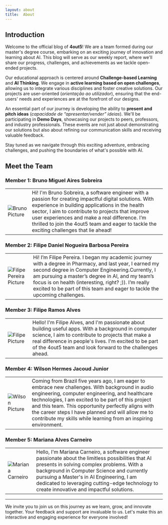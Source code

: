 ```yaml
---
layout: about
title:  About
---
```


## Introduction

Welcome to the official blog of **4out5**! We are a team formed during our master's degree course, embarking on an exciting journey of innovation and learning about AI. This blog will serve as our weekly report, where we'll share our progress, challenges, and achievements as we tackle open-ended projects.

Our educational approach is centered around **Challenge-based Learning** and **AI Thinking**. We engage in **active learning based on open challenges**, allowing us to integrate various disciplines and foster creative solutions. Our projects are user-oriented (*orientação ao utilizador*), ensuring that the end-users' needs and experiences are at the forefront of our designs.

An essential part of our journey is developing the ability to **present and pitch ideas** (*capacidade de “apresentar/vender” ideias*). We'll be participating in **Demo Days**, showcasing our projects to peers, professors, and industry professionals. These events are not just about demonstrating our solutions but also about refining our communication skills and receiving valuable feedback.

Stay tuned as we navigate through this exciting adventure, embracing challenges, and pushing the boundaries of what's possible with AI.

## Meet the Team

### Member 1: Bruno Miguel Aires Sobreira

|                                                                                                   |                                                                                                                                                                                                                                                                                                                                                               |
|---------------------------------------------------------------------------------------------------|---------------------------------------------------------------------------------------------------------------------------------------------------------------------------------------------------------------------------------------------------------------------------------------------------------------------------------------------------------------|
| <img src="https://4out5.github.io/blog/assets/images/bruno_profile_pic.jpeg" alt="Bruno Picture" > | Hi! I'm Bruno Sobreira, a software engineer with a passion for creating impactful digital solutions. With experience in building applications in the health sector, I aim to contribute to projects that improve user experiences and make a real difference. I’m thrilled to join the 4out5 team and eager to tackle the exciting challenges that lie ahead! |


### Member 2: Filipe Daniel Nogueira Barbosa Pereira


|                                                                                                                    |                                                                                                                                                                                                                                                                                                                                                      |
|--------------------------------------------------------------------------------------------------------------------|------------------------------------------------------------------------------------------------------------------------------------------------------------------------------------------------------------------------------------------------------------------------------------------------------------------------------------------------------|
| <img src="https://4out5.github.io/blog/assets/images/filipePereira_profile_pic.jpeg" alt="Filipe Pereira Picture" > | Hi! I’m Filipe Pereira. I began my academic journey with a degree in Pharmacy, and last year, I earned my second degree in Computer Engineering.Currently, I am pursuing a master’s degree in AI, and my team’s focus is on health (interesting, right? ;)). I’m really excited to be part of this team and eager to tackle the upcoming challenges. |


### Member 3: Filipe Ramos Alves

|                                                                                                     |                                                                                                                                                                                                                                                                                  |
|-----------------------------------------------------------------------------------------------------|----------------------------------------------------------------------------------------------------------------------------------------------------------------------------------------------------------------------------------------------------------------------------------|
| <img src="https://4out5.github.io/blog/assets/images/filipe_profile_pic.png" alt="Filipe Picture" > | Hello! I'm Filipe Alves, and I'm passionate about building useful apps. With a background in computer science, I aim to contribute to projects that make a real difference in people's lives. I'm excited to be part of the 4out5 team and look forward to the challenges ahead. |


### Member 4: Wilson Hermes Jacoud Junior

|                                                                                                       |                                                                                                                                                                                                                                                                                                                                                                                         |
|-------------------------------------------------------------------------------------------------------|-----------------------------------------------------------------------------------------------------------------------------------------------------------------------------------------------------------------------------------------------------------------------------------------------------------------------------------------------------------------------------------------|
| <img src="https://4out5.github.io/blog//assets/images/wjacoud_profile_pic.png" alt="Wilson Picture" > | Coming from Brazil five years ago, I am eager to embrace new challenges. With background in audio engineering, computer engineering, and healthcare technologies, I am excited to be part of this project and this team. This opportunity perfectly aligns with the career steps I have planned and will allow me to contribute my skills while learning from an inspiring environment. |



### Member 5: Mariana Alves Carneiro

|                                                                                                       |                                                                                                                                                                                                                                                                                                                                                                                         |
|-------------------------------------------------------------------------------------------------------|-----------------------------------------------------------------------------------------------------------------------------------------------------------------------------------------------------------------------------------------------------------------------------------------------------------------------------------------------------------------------------------------|
| <img src="https://4out5.github.io/blog//assets/images/mariana_profile_pic.png" alt="Mariana Carneiro" > | Hello, I'm Mariana Carneiro, a software engineer passionate about the limitless possibilities that AI presents in solving complex problems. With a background in Computer Science and currently pursuing a Master's in AI Engineering, I am dedicated to leveraging cutting-edge technology to create innovative and impactful solutions. |


---
We invite you to join us on this journey as we learn, grow, and innovate together. Your feedback and support are invaluable to us. Let's make this an interactive and engaging experience for everyone involved!